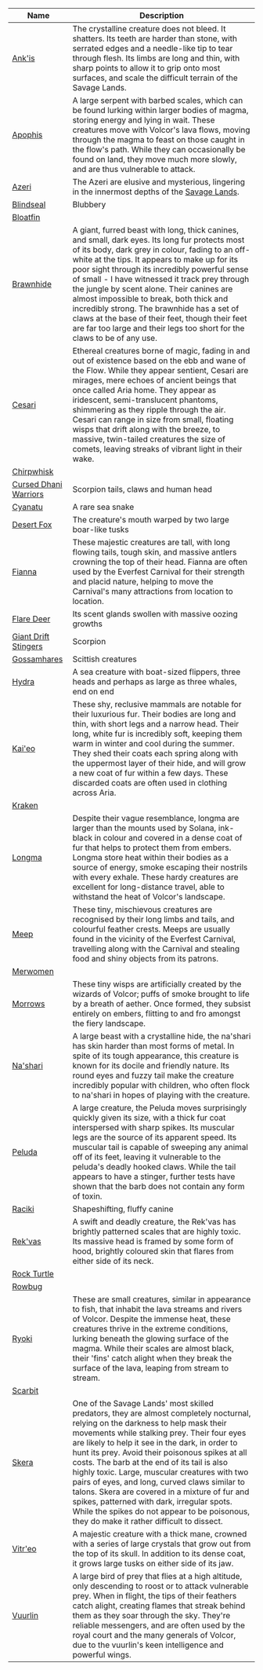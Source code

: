 <!-- ### NOTE: This file should not be edited by hand. Please edit the .csv file. -->
|                                        Name                                       |                                                                                                                                                                                                                                                                                                             Description                                                                                                                                                                                                                                                                                                            |
|-----------------------------------------------------------------------------------|------------------------------------------------------------------------------------------------------------------------------------------------------------------------------------------------------------------------------------------------------------------------------------------------------------------------------------------------------------------------------------------------------------------------------------------------------------------------------------------------------------------------------------------------------------------------------------------------------------------------------------|
|    [Ank'is](../continents/rathe/savage-lands/bestiary-of-scarborough.md#ankis)    |                                                                                                                                                                 The crystalline creature does not bleed. It shatters. Its teeth are harder than stone, with serrated edges and a needle-like tip to tear through flesh. Its limbs are long and thin, with sharp points to allow it to grip onto most surfaces, and scale the difficult terrain of the Savage Lands.                                                                                                                                                                |
|             [Apophis](../continents/rathe/volcor/wildlife.md#apophis)             |                                                                                                                                  A large serpent with barbed scales, which can be found lurking within larger bodies of magma, storing energy and lying in wait. These creatures move with Volcor's lava flows, moving through the magma to feast on those caught in the flow's path. While they can occasionally be found on land, they move much more slowly, and are thus vulnerable to attack.                                                                                                                                 |
|     [Azeri](../digital-tiles/03-crucible-of-war/crucible-of-war.md#skullhorn)     |                                                                                                                                                                                                                                          The Azeri are elusive and mysterious, lingering in the innermost depths of the [Savage Lands](../continents/rathe/savage-lands/savage-lands.md).                                                                                                                                                                                                                                          |
|            [Blindseal](../main-story/10-outsiders/its-just-business.md)           |                                                                                                                                                                                                                                                                                                              Blubbery                                                                                                                                                                                                                                                                                                              |
|            [Bloatfin](../main-story/10-outsiders/its-just-business.md)            |                                                                                                                                                                                                                                                                                                                                                                                                                                                                                                                                                                                                                                    |
| [Brawnhide](../continents/rathe/savage-lands/bestiary-of-scarborough.md#brawnhide)|                             A giant, furred beast with long, thick canines, and small, dark eyes. Its long fur protects most of its body, dark grey in colour, fading to an off-white at the tips. It appears to make up for its poor sight through its incredibly powerful sense of small - I have witnessed it track prey through the jungle by scent alone. Their canines are almost impossible to break, both thick and incredibly strong. The brawnhide has a set of claws at the base of their feet, though their feet are far too large and their legs too short for the claws to be of any use.                            |
|           [Cesari](../continents/rathe/aria/a-true-sanctuary.md#cesari)           |                                                           Ethereal creatures borne of magic, fading in and out of existence based on the ebb and wane of the Flow. While they appear sentient, Cesari are mirages, mere echoes of ancient beings that once called Aria home. They appear as iridescent, semi-translucent phantoms, shimmering as they ripple through the air. Cesari can range in size from small, floating wisps that drift along with the breeze, to massive, twin-tailed creatures the size of comets, leaving streaks of vibrant light in their wake.                                                          |
|   [Chirpwhisk](../main-story/18-high-seas/captain-bones-and-the-city-of-gold.md)  |                                                                                                                                                                                                                                                                                                                                                                                                                                                                                                                                                                                                                                    |
|     [Cursed Dhani Warriors](../main-story/18-high-seas/a-kraken-good-tale.md)     |                                                                                                                                                                                                                                                                                                Scorpion tails, claws and human head                                                                                                                                                                                                                                                                                                |
|            [Cyanatu](../main-story/18-high-seas/a-kraken-good-tale.md)            |                                                                                                                                                                                                                                                                                                          A rare sea snake                                                                                                                                                                                                                                                                                                          |
|        [Desert Fox](../main-story/17-the-hunted/hunter-and-hunted-both.md)        |                                                                                                                                                                                                                                                                                      The creature's mouth warped by two large boar-like tusks                                                                                                                                                                                                                                                                                      |
|               [Fianna](../continents/rathe/aria/creatures.md#fianna)              |                                                                                                                                                                     These majestic creatures are tall, with long flowing tails, tough skin, and massive antlers crowning the top of their head. Fianna are often used by the Everfest Carnival for their strength and placid nature, helping to move the Carnival's many attractions from location to location.                                                                                                                                                                    |
|        [Flare Deer](../main-story/17-the-hunted/hunter-and-hunted-both.md)        |                                                                                                                                                                                                                                                                                        Its scent glands swollen with massive oozing growths                                                                                                                                                                                                                                                                                        |
|     [Giant Drift Stingers](../short-stories/14-heavy-hitters/kassais-diary.md)    |                                                                                                                                                                                                                                                                                                              Scorpion                                                                                                                                                                                                                                                                                                              |
|            [Gossamhares](../main-story/17-the-hunted/splinter-soul.md)            |                                                                                                                                                                                                                                                                                                         Scittish creatures                                                                                                                                                                                                                                                                                                         |
|     [Hydra](../main-story/18-high-seas/captain-bones-and-the-city-of-gold.md)     |                                                                                                                                                                                                                                                                A sea creature with boat-sized flippers, three heads and perhaps as large as three whales, end on end                                                                                                                                                                                                                                                               |
|               [Kai'eo](../continents/rathe/aria/creatures.md#kaieo)               |                                                                                               These shy, reclusive mammals are notable for their luxurious fur. Their bodies are long and thin, with short legs and a narrow head. Their long, white fur is incredibly soft, keeping them warm in winter and cool during the summer. They shed their coats each spring along with the uppermost layer of their hide, and will grow a new coat of fur within a few days. These discarded coats are often used in clothing across Aria.                                                                                              |
|     [Kraken](../main-story/18-high-seas/captain-bones-and-the-city-of-gold.md)    |                                                                                                                                                                                                                                                                                                                                                                                                                                                                                                                                                                                                                                    |
|              [Longma](../continents/rathe/volcor/wildlife.md#longma)              |                                                                                                           Despite their vague resemblance, longma are larger than the mounts used by Solana, ink-black in colour and covered in a dense coat of fur that helps to protect them from embers. Longma store heat within their bodies as a source of energy, smoke escaping their nostrils with every exhale. These hardy creatures are excellent for long-distance travel, able to withstand the heat of Volcor's landscape.                                                                                                          |
|                 [Meep](../continents/rathe/aria/creatures.md#meep)                |                                                                                                                                                                              These tiny, mischievous creatures are recognised by their long limbs and tails, and colourful feather crests. Meeps are usually found in the vicinity of the Everfest Carnival, travelling along with the Carnival and stealing food and shiny objects from its patrons.                                                                                                                                                                              |
|  [Merwomen](../main-story/18-high-seas/the-lost-treasure-of-blackwater-strait.md) |                                                                                                                                                                                                                                                                                                                                                                                                                                                                                                                                                                                                                                    |
|             [Morrows](../continents/rathe/volcor/wildlife.md#morrows)             |                                                                                                                                                                                                      These tiny wisps are artificially created by the wizards of Volcor; puffs of smoke brought to life by a breath of aether. Once formed, they subsist entirely on embers, flitting to and fro amongst the fiery landscape.                                                                                                                                                                                                      |
|             [Na'shari](../continents/rathe/aria/creatures.md#nashari)             |                                                                                                                                           A large beast with a crystalline hide, the na'shari has skin harder than most forms of metal. In spite of its tough appearance, this creature is known for its docile and friendly nature. Its round eyes and fuzzy tail make the creature incredibly popular with children, who often flock to na'shari in hopes of playing with the creature.                                                                                                                                          |
|    [Peluda](../continents/rathe/savage-lands/bestiary-of-scarborough.md#peluda)   |                                                                                             A large creature, the Peluda moves surprisingly quickly given its size, with a thick fur coat interspersed with sharp spikes. Its muscular legs are the source of its apparent speed. Its muscular tail is capable of sweeping any animal off of its feet, leaving it vulnerable to the peluda's deadly hooked claws. While the tail appears to have a stinger, further tests have shown that the barb does not contain any form of toxin.                                                                                             |
|    [Raciki](../main-story/15-part-the-mistveil/part-1-the-tiger-in-the-mist.md)   |                                                                                                                                                                                                                                                                                                    Shapeshifting, fluffy canine                                                                                                                                                                                                                                                                                                    |
|   [Rek'vas](../continents/rathe/savage-lands/bestiary-of-scarborough.md#rekvas)   |                                                                                                                                                                                                           A swift and deadly creature, the Rek'vas has brightly patterned scales that are highly toxic. Its massive head is framed by some form of hood, brightly coloured skin that flares from either side of its neck.                                                                                                                                                                                                          |
|[Rock Turtle](../main-story/18-high-seas/the-lost-treasure-of-blackwater-strait.md)|                                                                                                                                                                                                                                                                                                                                                                                                                                                                                                                                                                                                                                    |
|    [Rowbug](../main-story/15-part-the-mistveil/part-1-the-tiger-in-the-mist.md)   |                                                                                                                                                                                                                                                                                                                                                                                                                                                                                                                                                                                                                                    |
|               [Ryoki](../continents/rathe/volcor/wildlife.md#ryoki)               |                                                                                                                         These are small creatures, similar in appearance to fish, that inhabit the lava streams and rivers of Volcor. Despite the immense heat, these creatures thrive in the extreme conditions, lurking beneath the glowing surface of the magma. While their scales are almost black, their 'fins' catch alight when they break the surface of the lava, leaping from stream to stream.                                                                                                                         |
|                [Scarbit](../short-stories/roll-of-honour/rhinar.md)               |                                                                                                                                                                                                                                                                                                                                                                                                                                                                                                                                                                                                                                    |
|     [Skera](../continents/rathe/savage-lands/bestiary-of-scarborough.md#skera)    |One of the Savage Lands' most skilled predators, they are almost completely nocturnal, relying on the darkness to help mask their movements while stalking prey. Their four eyes are likely to help it see in the dark, in order to hunt its prey. Avoid their poisonous spikes at all costs. The barb at the end of its tail is also highly toxic. Large, muscular creatures with two pairs of eyes, and long, curved claws similar to talons. Skera are covered in a mixture of fur and spikes, patterned with dark, irregular spots. While the spikes do not appear to be poisonous, they do make it rather difficult to dissect.|
|              [Vitr'eo](../continents/rathe/aria/creatures.md#vitreo)              |                                                                                                                                                                                                               A majestic creature with a thick mane, crowned with a series of large crystals that grow out from the top of its skull. In addition to its dense coat, it grows large tusks on either side of its jaw.                                                                                                                                                                                                               |
|             [Vuurlin](../continents/rathe/volcor/wildlife.md#vuurlin)             |                                                                                                              A large bird of prey that flies at a high altitude, only descending to roost or to attack vulnerable prey. When in flight, the tips of their feathers catch alight, creating flames that streak behind them as they soar through the sky. They're reliable messengers, and are often used by the royal court and the many generals of Volcor, due to the vuurlin's keen intelligence and powerful wings.                                                                                                              |